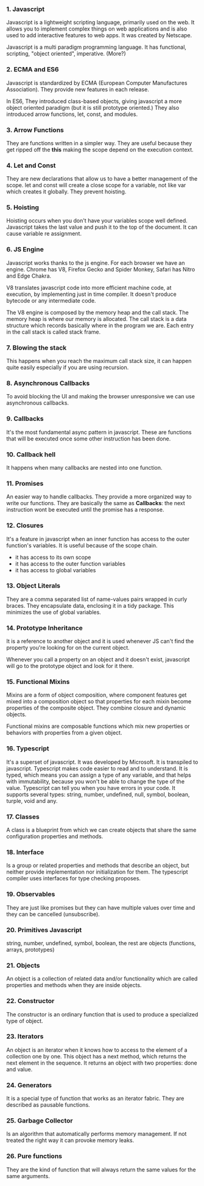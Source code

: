 
### 1. Javascript

Javascript is a lightweight scripting language, primarily used on the web. It allows you to implement complex things on web applications and is also used to add interactive features to web apps. It was created by Netscape. 

Javascript is a multi paradigm programming language. It has functional, scripting, "object oriented", imperative. (More?)

### 2. ECMA and ES6

Javascript is standardized by ECMA (European Computer Manufactures Association). They provide new features in each release.

In ES6, They introduced class-based objects, giving javascript a more object oriented paradigm (but it is still prototype oriented.) They also introduced arrow functions, let, const, and modules.

### 3. Arrow Functions

They are functions written in a simpler way. They are useful because they get ripped off the **this** making the scope depend on the execution context.

### 4. Let and Const

They are new declarations that allow us to have a better management of the scope.
let and const will create a close scope for a variable, not like var which creates it globally. They prevent hoisting. 

### 5. Hoisting

Hoisting occurs when you don't have your variables scope well defined. Javascript takes the last value and push it to the top of the document. It can cause variable re assignment.

### 6. JS Engine

Javascript works thanks to the js engine. For each browser we have an engine. Chrome has V8, Firefox Gecko and Spider Monkey, Safari has Nitro and Edge Chakra.

V8 translates javascript code into more efficient machine code, at execution, by implementing just in time compiler. It doesn't produce bytecode or any intermediate code.

The V8 engine is composed by the memory heap and the call stack. The memory heap is where our memory is allocated. The call stack is a data structure which records basically where in the program we are. Each entry in the call stack is called stack frame.

### 7. Blowing the stack

This happens when you reach the maximum call stack size, it can happen quite easily especially if you are using recursion.

### 8. Asynchronous Callbacks

To avoid blocking the UI and making the browser unresponsive we can use asynchronous callbacks.

### 9. Callbacks

It's the most fundamental async pattern in javascript. These are functions that will be executed once some other instruction has been done.

### 10. Callback hell

It happens when many callbacks are nested into one function.

### 11. Promises

An easier way to handle callbacks. They provide a more organized way to write our functions. They are basically the same as **Callbacks**: the next instruction wont be executed until the promise has a response.

### 12. Closures

It's a feature in javascript when an inner function has access to the outer function's variables. It is useful because of the scope chain.

- it has access to its own scope
- it has access to the outer function variables
- it has access to global variables

### 13. Object Literals

They are a comma separated list of name-values pairs wrapped in curly braces. They encapsulate data, enclosing it in a tidy package. This minimizes the use of global variables.

### 14. Prototype Inheritance

It is a reference to another object and it is used whenever JS can't find the property you're looking for on the current object.

Whenever you call a property on an object and it doesn't exist, javascript will go to the prototype object and look for it there.

### 15. Functional Mixins

Mixins are a form of object composition, where component features get mixed into a composition object so that properties for each mixin become properties of the composite object. They combine closure and dynamic objects.

Functional mixins are composable functions which mix new properties or behaviors with properties from a given object.

### 16. Typescript

It's a superset of javascript. It was developed by Microsoft. It is transpiled to javascript. Typescript makes code easier to read and to understand. It is typed, which means you can assign a type of any variable, and that helps with immutability, because you won't be able to change the type of the value. Typescript can tell you when you have errors in your code. It supports several types: string, number, undefined, null, symbol, boolean, turple, void and any.

### 17. Classes

A class is a blueprint from which we can create objects that share the same configuration properties and methods.

### 18. Interface

Is a group or related properties and methods that describe an object, but neither provide implementation nor initialization for them. The typescript compiler uses interfaces for type checking proposes.

### 19. Observables

They are just like promises but they can have multiple values over time and they can be cancelled (unsubscribe).

### 20. Primitives Javascript

string, number, undefined, symbol, boolean, the rest are objects (functions, arrays, prototypes)

### 21. Objects

An object is a collection of related data and/or functionality which are called properties and methods when they are inside objects.

### 22. Constructor

The constructor is an ordinary function that is used to produce a specialized type of object.

### 23. Iterators

An object is an iterator when it knows how to access to the element of a collection one by one. This object has a next method, which returns the next element in the sequence. It returns an object with two properties: done and value.

### 24. Generators

It is a special type of function that works as an iterator fabric. They are described as pausable functions.

### 25. Garbage Collector

Is an algorithm that automatically performs memory management. If not treated the right way it can provoke memory leaks.

### 26. Pure functions

They are the kind of function that will always return the same values for the same arguments.
